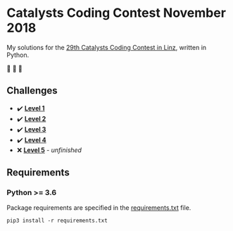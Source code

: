 # Catalysts Coding Contest November 2018

My solutions for the [29th Catalysts Coding Contest in Linz](https://catcoder.codingcontest.org/contest/2685/overview), written in Python.

:goat: :goat: :goat:

## Challenges

- :heavy_check_mark: **[Level 1](data/level1/Level1.pdf)**
- :heavy_check_mark: **[Level 2](data/level2/Level2.pdf)**
- :heavy_check_mark: **[Level 3](data/level3/Level3.pdf)**
- :heavy_check_mark: **[Level 4](data/level4/Level4.pdf)**
- :x: **[Level 5](data/level5/Level5.pdf)** - *unfinished*

## Requirements

### Python >= 3.6

Package requirements are specified in the [requirements.txt](requirements.txt) file.

```
pip3 install -r requirements.txt
```
